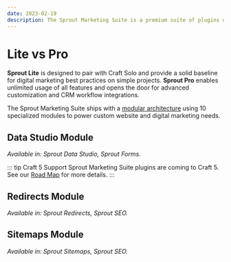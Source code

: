 ```yaml
---
date: 2023-02-19
description: The Sprout Marketing Suite is a premium suite of plugins designed for businesses who want to use Craft CMS as the core of their content management and digital marketing workflows.
---
```


<script setup>
import EditionComparison from '../components/EditionComparison.vue'
</script>

# Lite vs Pro

**Sprout Lite** is designed to pair with Craft Solo and provide a solid baseline for digital marketing best practices on simple projects. **Sprout Pro** enables unlimited usage of all features and
opens the door for advanced customization and CRM workflow integrations.

The Sprout Marketing Suite ships with a [modular architecture](./#modular-architecture) using 10 specialized modules to power custom website and digital marketing needs.

## Data Studio Module

_Available in: Sprout Data Studio, Sprout Forms._

<EditionComparison feature-list="./editions/data-studio.json" />

::: tip Craft 5 Support
Sprout Marketing Suite plugins are coming to Craft 5. See our [Road Map](./support/road-map.md) for more details.
:::

[//]: # (## Forms Module)

[//]: # ()

[//]: # (_Available in: Sprout Forms._)

[//]: # ()

[//]: # (<EditionComparison feature-list="./editions/forms.json" />)

[//]: # ()

[//]: # (## Transactional Email Module)

[//]: # ()
[//]: # (_Available in: Sprout Notifications, Sprout Forms._)

[//]: # ()
[//]: # (<EditionComparison feature-list="./editions/notifications.json" />)

[//]: # ()
[//]: # (## Mailer Module)

[//]: # ()
[//]: # (_Available in: Sprout Forms, Sprout Email, Sprout Sent Email._)

[//]: # ()
[//]: # (<EditionComparison feature-list="./editions/mailer.json" />)

[//]: # ()
[//]: # (## Sent Email)

[//]: # ()
[//]: # (_Available in: Sprout Email, Sprout Sent Email._)

[//]: # ()
[//]: # (<EditionComparison feature-list="./editions/sent-email.json" />)

[//]: # ()

[//]: # (## Meta Module)

[//]: # ()
[//]: # (_Available in: Sprout SEO._)

[//]: # ()
[//]: # (<EditionComparison feature-list="./editions/seo.json" />)

## Redirects Module

_Available in: Sprout Redirects, Sprout SEO._

<EditionComparison feature-list="./editions/redirects.json" />

## Sitemaps Module

_Available in: Sprout Sitemaps, Sprout SEO._

<EditionComparison feature-list="./editions/sitemaps.json" />
